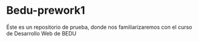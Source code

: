 # Bedu-prework1
Éste es un repositorio de prueba, donde nos familiarizaremos con el curso de Desarrollo Web de BEDU
